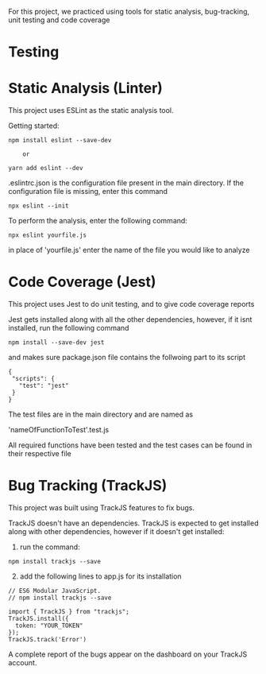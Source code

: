 For this project, we practiced using tools for static analysis, bug-tracking, unit testing and code coverage
# Testing
# Static Analysis (Linter)
This project uses ESLint as the static analysis tool. 

Getting started:

```
npm install eslint --save-dev
  
    or

yarn add eslint --dev
```
.eslintrc.json is the configuration file present in the main directory. If the configuration file is missing, enter
this command

```
npx eslint --init
```

To perform the analysis, enter the following command:
```
npx eslint yourfile.js
```
in place of 'yourfile.js' enter the name of the file you would like to analyze

# Code Coverage (Jest)
This project uses Jest to do unit testing, and to give code coverage reports

Jest gets installed along with all the other dependencies, however, if it isnt installed, run the following command

```
npm install --save-dev jest
```
 and makes sure package.json file contains the follwoing part to its script
 ```
 {
  "scripts": {
    "test": "jest"
  }
}
 ```
 
 The test files are in the main directory and are named as 
 
 'nameOfFunctionToTest'.test.js
 
 All required functions have been tested and the test cases can be found in their respective file
 
# Bug Tracking (TrackJS)
This project was built using TrackJS features to fix bugs. 

TrackJS doesn't have an dependencies. 
TrackJS is expected to get installed along with other dependencies, however if it doesn't get installed:
1. run the command:
```
npm install trackjs --save
```
2. add the following lines to app.js for its installation

```
// ES6 Modular JavaScript.
// npm install trackjs --save

import { TrackJS } from "trackjs";
TrackJS.install({
  token: "YOUR_TOKEN"
});
TrackJS.track('Error')
```
A complete report of the bugs appear on the dashboard on your TrackJS account.
